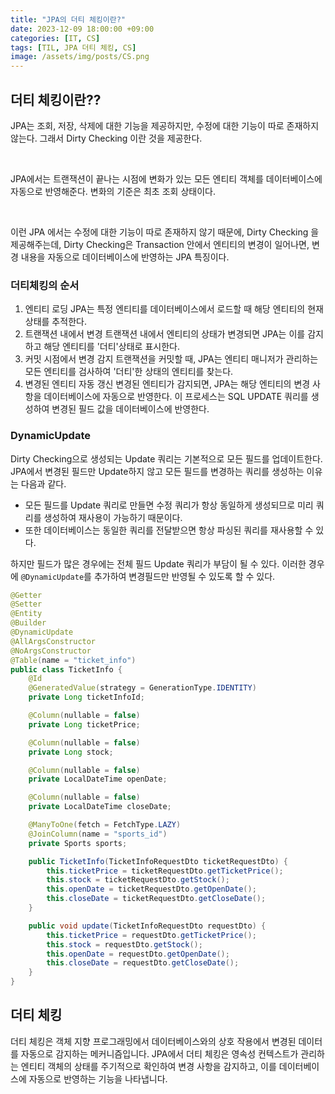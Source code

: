 ```yaml
---
title: "JPA의 더티 체킹이란?"
date: 2023-12-09 18:00:00 +09:00
categories: [IT, CS]
tags: [TIL, JPA 더티 체킹, CS]
image: /assets/img/posts/CS.png
---
```


## 더티 체킹이란??
JPA는 조회, 저장, 삭제에 대한 기능을 제공하지만, 수정에 대한 기능이 따로 존재하지않는다.
그래서 Dirty Checking 이란 것을 제공한다.

<br/>

JPA에서는 트랜잭션이 끝나는 시점에 변화가 있는 모든 엔티티 객체를 데이터베이스에 자동으로 반영해준다. 변화의 기준은 최초 조회 상태이다.

<br/> 

이런 JPA 에서는 수정에 대한 기능이 따로 존재하지 않기 때문에, Dirty Checking 을 제공해주는데, Dirty Checking은 Transaction 안에서 엔티티의 변경이 일어나면, 변경 내용을 자동으로 데이터베이스에 반영하는 JPA 특징이다.


### 더티체킹의 순서

1. 엔티티 로딩
	JPA는 특정 엔티티를 데이터베이스에서 로드할 때 해당 엔티티의 현재 상태를 추적한다.
2. 트랜잭션 내에서 변경
	트랜잭션 내에서 엔티티의 상태가 변경되면 JPA는 이를 감지하고 해당 엔티티를 '더티'상태로 표시한다.
3. 커밋 시점에서 변경 감지
	트랜잭션을 커밋할 때, JPA는 엔티티 매니저가 관리하는 모든 엔티티를 검사하여 '더티'한 상태의 엔티티를 찾는다.
4. 변경된 엔티티 자동 갱신
	변경된 엔티티가 감지되면, JPA는 해당 엔티티의 변경 사항을 데이터베이스에 자동으로 반영한다. 이 프로세스는 SQL UPDATE 쿼리를 생성하여 변경된 필드 값을 데이터베이스에 반영한다.
	
### DynamicUpdate
Dirty Checking으로 생성되는 Update 쿼리는 기본적으로 모든 필드를 업데이트한다.    
JPA에서 변경된 필드만 Update하지 않고 모든 필드를 변경하는 쿼리를 생성하는 이유는 다음과 같다.

+ 모든 필드를 Update 쿼리로 만들면 수정 쿼리가 항상 동일하게 생성되므로 미리 쿼리를 생성하여 재사용이 가능하기 때문이다.
+ 또한 데이터베이스는 동일한 쿼리를 전달받으면 항상 파싱된 쿼리를 재사용할 수 있다.

하지만 필드가 많은 경우에는 전체 필드 Update 쿼리가 부담이 될 수 있다. 이러한 경우에 `@DynamicUpdate`를 추가하여 변경필드만 반영될 수 있도록 할 수 있다.

```java
@Getter
@Setter
@Entity
@Builder
@DynamicUpdate
@AllArgsConstructor
@NoArgsConstructor
@Table(name = "ticket_info")
public class TicketInfo {
    @Id
    @GeneratedValue(strategy = GenerationType.IDENTITY)
    private Long ticketInfoId;

    @Column(nullable = false)
    private Long ticketPrice;

    @Column(nullable = false)
    private Long stock;

    @Column(nullable = false)
    private LocalDateTime openDate;

    @Column(nullable = false)
    private LocalDateTime closeDate;

    @ManyToOne(fetch = FetchType.LAZY)
    @JoinColumn(name = "sports_id")
    private Sports sports;

    public TicketInfo(TicketInfoRequestDto ticketRequestDto) {
        this.ticketPrice = ticketRequestDto.getTicketPrice();
        this.stock = ticketRequestDto.getStock();
        this.openDate = ticketRequestDto.getOpenDate();
        this.closeDate = ticketRequestDto.getCloseDate();
    }

    public void update(TicketInfoRequestDto requestDto) {
        this.ticketPrice = requestDto.getTicketPrice();
        this.stock = requestDto.getStock();
        this.openDate = requestDto.getOpenDate();
        this.closeDate = requestDto.getCloseDate();
    }
}
```
	
	
## 더티 체킹 
더티 체킹은 객체 지향 프로그래밍에서 데이터베이스와의 상호 작용에서 변경된 데이터를 자동으로 감지하는 메커니즘입니다. JPA에서 더티 체킹은 영속성 컨텍스트가 관리하는 엔티티 객체의 상태를 주기적으로 확인하여 변경 사항을 감지하고, 이를 데이터베이스에 자동으로 반영하는 기능을 나타냅니다.




